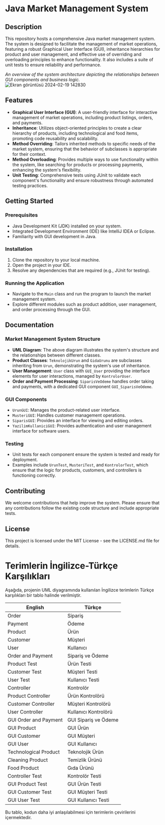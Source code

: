 # Java Market Management System

## Description

This repository hosts a comprehensive Java market management system. The system is designed to facilitate the management of market operations, featuring a robust Graphical User Interface (GUI), inheritance hierarchies for product and user management, and effective use of overriding and overloading principles to enhance functionality. It also includes a suite of unit tests to ensure reliability and performance.



*An overview of the system architecture depicting the relationships between GUI components and business logic.*
![Ekran görüntüsü 2024-02-19 142830](https://github.com/onurkaanhazer/Java-Market-Management-System/assets/122304587/35c840de-ab14-41a2-a2e1-3adb3699e136)

## Features

- **Graphical User Interface (GUI)**: A user-friendly interface for interactive management of market operations, including product listings, orders, and payments.
- **Inheritance**: Utilizes object-oriented principles to create a clear hierarchy of products, including technological and food items, promoting code reusability and scalability.
- **Method Overriding**: Tailors inherited methods to specific needs of the market system, ensuring that the behavior of subclasses is appropriate for their context.
- **Method Overloading**: Provides multiple ways to use functionality within the system, like searching for products or processing payments, enhancing the system's flexibility.
- **Unit Testing**: Comprehensive tests using JUnit to validate each component's functionality and ensure robustness through automated testing practices.

## Getting Started

### Prerequisites
- Java Development Kit (JDK) installed on your system.
- Integrated Development Environment (IDE) like IntelliJ IDEA or Eclipse.
- Familiarity with GUI development in Java.

### Installation
1. Clone the repository to your local machine.
2. Open the project in your IDE.
3. Resolve any dependencies that are required (e.g., JUnit for testing).

### Running the Application
- Navigate to the `Main` class and run the program to launch the market management system.
- Explore different modules such as product addition, user management, and order processing through the GUI.

## Documentation

### Market Management System Structure
- **UML Diagram**: The above diagram illustrates the system's structure and the relationships between different classes.
- **Product Classes**: `TeknolojikUrun` and `GidaUrunu` are subclasses inheriting from `Urun`, demonstrating the system's use of inheritance.
- **User Management**: `User` class with `GUI_User` providing the interface elements for user interactions, managed by `KontrolorUser`.
- **Order and Payment Processing**: `SiparisVeOdeme` handles order taking and payments, with a dedicated GUI component `GUI_SiparisVeOdeme`.

### GUI Components
- `UrunGUI`: Manages the product-related user interface.
- `MusteriGUI`: Handles customer management operations.
- `SiparisGUI`: Provides an interface for viewing and editing orders.
- `YazilimKullaniciGUI`: Provides authentication and user management interface for software users.

### Testing
- Unit tests for each component ensure the system is tested and ready for deployment.
- Examples include `UrunTest`, `MusteriTest`, and `KontrolorTest`, which ensure that the logic for products, customers, and controllers is functioning correctly.

## Contributing
We welcome contributions that help improve the system. Please ensure that any contributions follow the existing code structure and include appropriate tests.

## License
This project is licensed under the MIT License - see the LICENSE.md file for details.
# Terimlerin İngilizce-Türkçe Karşılıkları

Aşağıda, projenin UML diyagramında kullanılan İngilizce terimlerin Türkçe karşılıkları bir tablo halinde verilmiştir.

| English            | Türkçe                  |
|-----------------------|-------------------------|
| Order                 | Sipariş                 |
| Payment               | Ödeme                   |
| Product               | Ürün                    |
| Customer              | Müşteri                 |
| User                  | Kullanıcı               |
| Order and Payment     | Sipariş ve Ödeme        |
| Product Test          | Ürün Testi              |
| Customer Test         | Müşteri Testi           |
| User Test             | Kullanıcı Testi         |
| Controller            | Kontrolör               |
| Product Controller    | Ürün Kontrolörü         |
| Customer Controller   | Müşteri Kontrolörü      |
| User Controller       | Kullanıcı Kontrolörü    |
| GUI Order and Payment | GUI Sipariş ve Ödeme    |
| GUI Product           | GUI Ürün                |
| GUI Customer          | GUI Müşteri             |
| GUI User              | GUI Kullanıcı           |
| Technological Product | Teknolojik Ürün         |
| Cleaning Product      | Temizlik Ürünü          |
| Food Product          | Gıda Ürünü              |
| Controller Test       | Kontrolör Testi         |
| GUI Product Test      | GUI Ürün Testi          |
| GUI Customer Test     | GUI Müşteri Testi       |
| GUI User Test         | GUI Kullanıcı Testi     |

Bu tablo, kodun daha iyi anlaşılabilmesi için terimlerin çevirilerini içermektedir.

